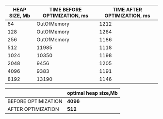 | HEAP SIZE, Mb | TIME BEFORE OPTIMIZATION, ms | TIME AFTER OPTIMIZATION, ms |
|---------------|------------------------------|-----------------------------|
| 64            | OutOfMemory                  | 1212                        |
| 128           | OutOfMemory                  | 1264                        |
| 256           | OutOfMemory                  | 1186                        |
| 512           | 11985                        | 1118                        |
| 1024          | 10350                        | 1198                        |
| 2048          | 9456                         | 1205                        |
| 4096          | 9383                         | 1191                        |
| 8192          | 13190                        | 1146                        |


|                     | optimal heap size,Mb |
|---------------------|----------------------|
| BEFORE OPTIMIZATION | **4096**             |
| AFTER OPTIMIZATION  | **512**              |